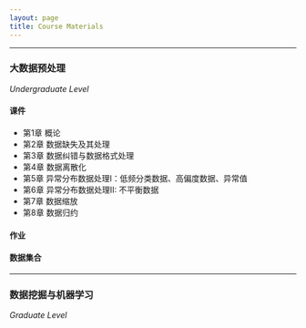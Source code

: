 ```yaml
---
layout: page
title: Course Materials
---
```


---
### 大数据预处理 
*Undergraduate Level*
#### 课件
- 第1章 概论 
- 第2章 数据缺失及其处理
- 第3章 数据纠错与数据格式处理
- 第4章 数据离散化
- 第5章 异常分布数据处理I：低频分类数据、高偏度数据、异常值
- 第6章 异常分布数据处理II: 不平衡数据
- 第7章 数据缩放
- 第8章 数据归约

#### 作业
#### 数据集合

---
### 数据挖掘与机器学习
*Graduate Level*
